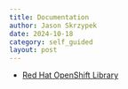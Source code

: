 ```yaml
---
title: Documentation
author: Jason Skrzypek
date: 2024-10-18
category: self_guided
layout: post
---
```


* [Red Hat OpenShift Library](https://access.redhat.com/articles/7052429?extIdCarryOver=true&sc_cid=7013a000003ScmnAAC)